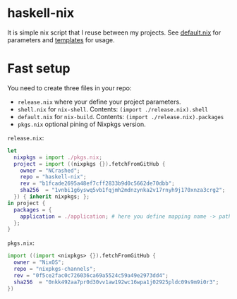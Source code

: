 # haskell-nix

It is simple nix script that I reuse between my projects. See [default.nix](./default.nix) for parameters and
[templates](https://github.com/NCrashed/haskell-nix-templates) for usage.

# Fast setup

You need to create three files in your repo:
- `release.nix` where your define your project parameters.
- `shell.nix` for `nix-shell`. Contents: `(import ./release.nix).shell`
- `default.nix` for `nix-build`. Contents: `(import ./release.nix).packages`
- `pkgs.nix` optional pining of Nixpkgs version.

`release.nix`:
``` Nix
let
  nixpkgs = import ./pkgs.nix;
  project = import ((nixpkgs {}).fetchFromGitHub {
    owner = "NCrashed";
    repo = "haskell-nix";
    rev = "b1fcade2695a48ef7cff2833b9d0c5662de70dbb";
    sha256  = "1vnbi1g6yswq5vb1fqjmh2mdnzynka2v17rnyh9j170xnza3crg2";
  }) { inherit nixpkgs; };
in project {
  packages = {
    application = ./application; # here you define mapping name -> path for your project packages
  };
}
```

`pkgs.nix`:
``` Nix
import ((import <nixpkgs> {}).fetchFromGitHub {
  owner = "NixOS";
  repo = "nixpkgs-channels";
  rev = "0f5ce2fac0c726036ca69a5524c59a49e2973dd4";
  sha256  = "0nkk492aa7pr0d30vv1aw192wc16wpa1j02925pldc09s9m9i0r3";
})
```

